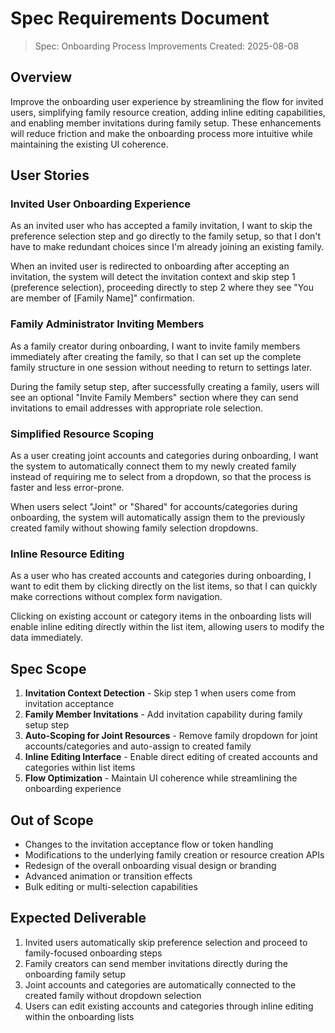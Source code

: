 # Spec Requirements Document

> Spec: Onboarding Process Improvements
> Created: 2025-08-08

## Overview

Improve the onboarding user experience by streamlining the flow for invited users, simplifying family resource creation, adding inline editing capabilities, and enabling member invitations during family setup. These enhancements will reduce friction and make the onboarding process more intuitive while maintaining the existing UI coherence.

## User Stories

### Invited User Onboarding Experience

As an invited user who has accepted a family invitation, I want to skip the preference selection step and go directly to the family setup, so that I don't have to make redundant choices since I'm already joining an existing family.

When an invited user is redirected to onboarding after accepting an invitation, the system will detect the invitation context and skip step 1 (preference selection), proceeding directly to step 2 where they see "You are member of [Family Name]" confirmation.

### Family Administrator Inviting Members

As a family creator during onboarding, I want to invite family members immediately after creating the family, so that I can set up the complete family structure in one session without needing to return to settings later.

During the family setup step, after successfully creating a family, users will see an optional "Invite Family Members" section where they can send invitations to email addresses with appropriate role selection.

### Simplified Resource Scoping

As a user creating joint accounts and categories during onboarding, I want the system to automatically connect them to my newly created family instead of requiring me to select from a dropdown, so that the process is faster and less error-prone.

When users select "Joint" or "Shared" for accounts/categories during onboarding, the system will automatically assign them to the previously created family without showing family selection dropdowns.

### Inline Resource Editing

As a user who has created accounts and categories during onboarding, I want to edit them by clicking directly on the list items, so that I can quickly make corrections without complex form navigation.

Clicking on existing account or category items in the onboarding lists will enable inline editing directly within the list item, allowing users to modify the data immediately.

## Spec Scope

1. **Invitation Context Detection** - Skip step 1 when users come from invitation acceptance
2. **Family Member Invitations** - Add invitation capability during family setup step
3. **Auto-Scoping for Joint Resources** - Remove family dropdown for joint accounts/categories and auto-assign to created family
4. **Inline Editing Interface** - Enable direct editing of created accounts and categories within list items
5. **Flow Optimization** - Maintain UI coherence while streamlining the onboarding experience

## Out of Scope

- Changes to the invitation acceptance flow or token handling
- Modifications to the underlying family creation or resource creation APIs
- Redesign of the overall onboarding visual design or branding
- Advanced animation or transition effects
- Bulk editing or multi-selection capabilities

## Expected Deliverable

1. Invited users automatically skip preference selection and proceed to family-focused onboarding steps
2. Family creators can send member invitations directly during the onboarding family setup
3. Joint accounts and categories are automatically connected to the created family without dropdown selection
4. Users can edit existing accounts and categories through inline editing within the onboarding lists